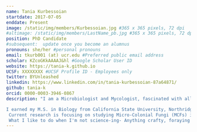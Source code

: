 ```yaml
---
name: Tania Kurbessoian
startdate: 2017-07-05
enddate: Present
image: /static/img/members/Kurbessoian.jpg #365 x 365 pixels, 72 dpi
#altimage: /static/img/members/LastName_pb.jpg #365 x 365 pixels, 72 dpi
position: PhD Candidate
#subsequent:  update once you become an alumnus
pronouns: she/her #personal pronouns
email: tkurb001 (at) ucr.edu #Preferred public email address
scholar: KZcoGKkAAAAJ&hl #Google Scholar User ID
website: https://tania-k.github.io
UCSF: XXXXXXXX #UCSF Profile ID - Employees only
twitter: BYUnleashed
linkedin: https://www.linkedin.com/in/tania-kurbessoian-87a64871/
github: tania-k
orcid: 0000-0003-3946-0867
description: "I am a Microbiologist and Mycologist, fascinated with all things micro and fungi.

I earned my M.S. in Biology from California State University, Northridge(2016) and Bachelors in Microbiology B.S from California State University, Northridge (2013). My main goal is to integrate microbiology, mycology and bioinformatics.
 ​Current research is focusing on studying Micro-Colonial Fungi (MCFs) isolated from Biological Soil Crusts (BSCs) Conduct laboratory research in the areas of single nucleotide polymorphisms, genome sequencing and metagenomics. This involves data collection, DNA isolation, analysis and interpretation of results, including next generation sequencing data and bioinformatics analysis.
 What I like to do when I'm not science-ing- Anything crafty, foraying for mushrooms, using those mushrooms to find natural dyes. Taking those craft materials and creating something beautiful."
---
```

